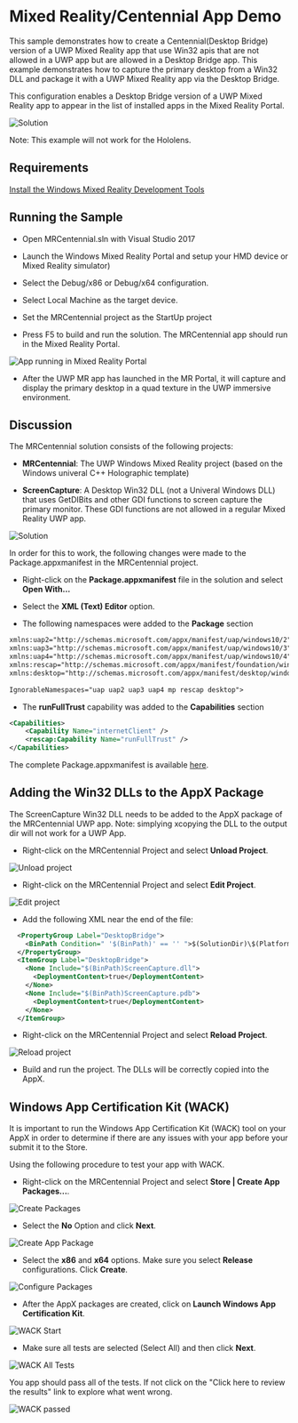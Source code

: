 # Mixed Reality/Centennial App Demo
This sample demonstrates how to create a Centennial(Desktop Bridge) version of a UWP Mixed Reality app that use Win32 apis that are not allowed in a UWP app but are allowed in a Desktop Bridge app.
This example demonstrates how to capture the primary desktop from a Win32 DLL and package it with a UWP Mixed Reality app via the Desktop Bridge.

This configuration enables a Desktop Bridge version of a UWP Mixed Reality app to appear in the list of installed apps in the Mixed Reality Portal.

![Solution](images/mr-all-apps.png)

Note: This example will not work for the Hololens.

## Requirements

[Install the Windows Mixed Reality Development Tools](https://developer.microsoft.com/en-us/windows/mixed-reality/install_the_tools)

## Running the Sample

* Open MRCentennial.sln with Visual Studio 2017

* Launch the Windows Mixed Reality Portal and setup your HMD device or Mixed Reality simulator)

* Select the Debug/x86 or Debug/x64 configuration. 

* Select Local Machine as the target device.

* Set the MRCentennial project as the StartUp project

* Press F5 to build and run the solution. The MRCentennial app should run in the Mixed Reality Portal.

![App running in Mixed Reality Portal](images/mrportal.png)

* After the UWP MR app has launched in the MR Portal, it will capture and display the primary desktop in a quad texture in the UWP immersive environment.


## Discussion

The MRCentennial solution consists of the following projects:

* **MRCentennial**: The UWP Windows Mixed Reality project (based on the Windows univeral C++ Holographic template)

* **ScreenCapture**: A Desktop Win32 DLL (not a Univeral Windows DLL) that uses GetDIBits and other GDI functions to screen capture the primary monitor. These GDI functions are not allowed in a regular Mixed Reality UWP app.


![Solution](images/solution.png)



In order for this to work, the following changes were made to the Package.appxmanifest in the MRCentennial project.

* Right-click on the **Package.appxmanifest** file in the solution and select **Open With...**

* Select the **XML (Text) Editor** option.

* The following namespaces were added to the **Package** section

```xml
xmlns:uap2="http://schemas.microsoft.com/appx/manifest/uap/windows10/2"
xmlns:uap3="http://schemas.microsoft.com/appx/manifest/uap/windows10/3"
xmlns:uap4="http://schemas.microsoft.com/appx/manifest/uap/windows10/4"
xmlns:rescap="http://schemas.microsoft.com/appx/manifest/foundation/windows10/restrictedcapabilities"
xmlns:desktop="http://schemas.microsoft.com/appx/manifest/desktop/windows10"
  
IgnorableNamespaces="uap uap2 uap3 uap4 mp rescap desktop">
```

* The **runFullTrust** capability was added to the **Capabilities** section
```xml
<Capabilities>
	<Capability Name="internetClient" />
	<rescap:Capability Name="runFullTrust" />
</Capabilities>
```

The complete Package.appxmanifest is available [here](https://github.com/stammen/uwp-cpp-examples/blob/master/MRCentennial/MRCentennial/Package.appxmanifest).

## Adding the Win32 DLLs to the AppX Package

The ScreenCapture Win32 DLL needs to be added to the AppX package of the MRCentennial UWP app. Note: simplying xcopying the DLL to the output dir will not work for a UWP App. 

* Right-click on the MRCentennial Project and select **Unload Project**.

![Unload project](images/unload-project.png)

* Right-click on the MRCentennial Project and select **Edit Project**.

![Edit project](images/edit-project.png)

* Add the following XML near the end of the file:

```xml
  <PropertyGroup Label="DesktopBridge">
    <BinPath Condition=" '$(BinPath)' == '' ">$(SolutionDir)\$(Platform)\$(Configuration)\</BinPath>
  </PropertyGroup>
  <ItemGroup Label="DesktopBridge">
    <None Include="$(BinPath)ScreenCapture.dll">
      <DeploymentContent>true</DeploymentContent>
    </None>
    <None Include="$(BinPath)ScreenCapture.pdb">
      <DeploymentContent>true</DeploymentContent>
    </None>
  </ItemGroup>
 ```
 
* Right-click on the MRCentennial Project and select **Reload Project**.

![Reload project](images/reload-project.png)

* Build and run the project. The DLLs will be correctly copied into the AppX.

## Windows App Certification Kit (WACK)

It is important to run the Windows App Certification Kit (WACK) tool on your AppX in order to determine if there are any issues with your app before your submit it to the Store. 

Using the following procedure to test your app with WACK.
 
* Right-click on the MRCentennial Project and select **Store | Create App Packages...**.

![Create Packages](images/create-app-package.png)

* Select the **No** Option and click **Next**.

![Create App Package](images/create-package.png)

* Select the **x86** and **x64** options. Make sure you select **Release** configurations. Click **Create**.

![Configure Packages](images/configure-package.png)

* After the AppX packages are created, click on **Launch Windows App Certification Kit**.

![WACK Start](images/wack-start.png)

* Make sure all tests are selected (Select All) and then click **Next**.

![WACK All Tests](images/wack-all-tests.png)

You app should pass all of the tests. If not click on the "Click here to review the results" link to explore what went wrong.

![WACK passed](images/wack-passed.png)


